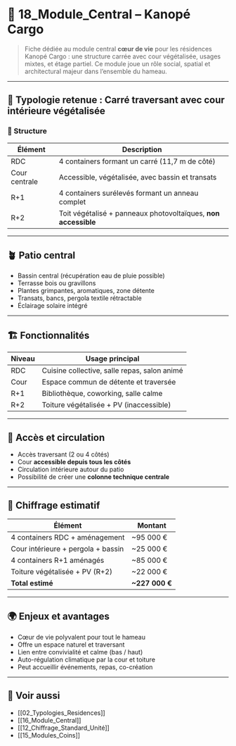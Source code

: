# 🧱 18_Module_Central – Kanopé Cargo

> Fiche dédiée au module central **cœur de vie** pour les résidences Kanopé Cargo : une structure carrée avec cour végétalisée, usages mixtes, et étage partiel. Ce module joue un rôle social, spatial et architectural majeur dans l’ensemble du hameau.

---

## 🧩 Typologie retenue : Carré traversant avec cour intérieure végétalisée

### 🔧 Structure

| Élément         | Description                                      |
|-----------------|--------------------------------------------------|
| RDC             | 4 containers formant un carré (11,7 m de côté)   |
| Cour centrale   | Accessible, végétalisée, avec bassin et transats |
| R+1             | 4 containers surélevés formant un anneau complet |
| R+2             | Toit végétalisé + panneaux photovoltaïques, **non accessible** |

---

## 🪴 Patio central

- Bassin central (récupération eau de pluie possible)
- Terrasse bois ou gravillons
- Plantes grimpantes, aromatiques, zone détente
- Transats, bancs, pergola textile rétractable
- Éclairage solaire intégré

---

## 🏗️ Fonctionnalités

| Niveau | Usage principal                             |
|--------|----------------------------------------------|
| RDC    | Cuisine collective, salle repas, salon animé |
| Cour   | Espace commun de détente et traversée        |
| R+1    | Bibliothèque, coworking, salle calme         |
| R+2    | Toiture végétalisée + PV (inaccessible)      |

---

## 🚪 Accès et circulation

- Accès traversant (2 ou 4 côtés)
- Cour **accessible depuis tous les côtés**
- Circulation intérieure autour du patio
- Possibilité de créer une **colonne technique centrale**

---

## 🧮 Chiffrage estimatif

| Élément                                | Montant       |
|----------------------------------------|---------------|
| 4 containers RDC + aménagement         | ~95 000 €     |
| Cour intérieure + pergola + bassin     | ~25 000 €     |
| 4 containers R+1 aménagés              | ~85 000 €     |
| Toiture végétalisée + PV (R+2)         | ~22 000 €     |
| **Total estimé**                       | **~227 000 €** |

---

## 🌍 Enjeux et avantages

- Cœur de vie polyvalent pour tout le hameau
- Offre un espace naturel et traversant
- Lien entre convivialité et calme (bas / haut)
- Auto-régulation climatique par la cour et toiture
- Peut accueillir événements, repas, co-création

---

## 🔗 Voir aussi

- [[02_Typologies_Residences]]
- [[16_Module_Central]]
- [[12_Chiffrage_Standard_Unité]]
- [[15_Modules_Coins]]
